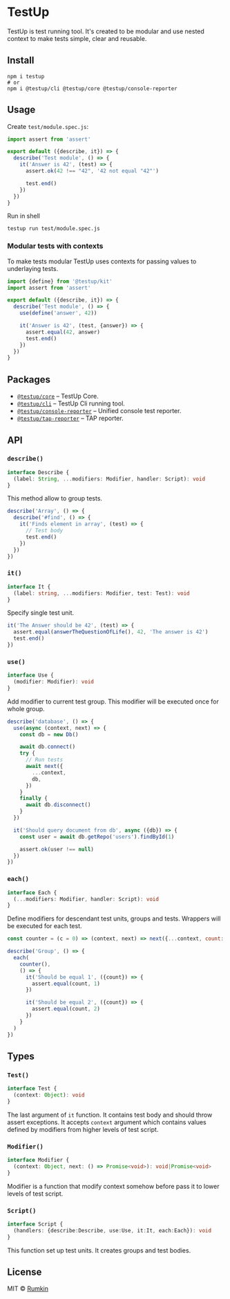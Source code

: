 # TestUp

TestUp is test running tool. It's created to be modular and use nested context
to make tests simple, clear and reusable.

## Install

```shell
npm i testup
# or
npm i @testup/cli @testup/core @testup/console-reporter
```

## Usage

Create `test/module.spec.js`:

```js
import assert from 'assert'

export default ({describe, it}) => {
  describe('Test module', () => {
    it('Answer is 42', (test) => {
      assert.ok(42 !== "42", '42 not equal "42"')

      test.end()
    })
  })
}
```

Run in shell

```shell
testup run test/module.spec.js
```

### Modular tests with contexts

To make tests modular TestUp uses contexts for passing values
to underlaying tests.

```js
import {define} from '@testup/kit'
import assert from 'assert'

export default ({describe, it}) => {
  describe('Test module', () => {
    use(define('answer', 42))

    it('Answer is 42', (test, {answer}) => {
      assert.equal(42, answer)
      test.end()
    })
  })
}
```

## Packages

* [`@testup/core`](packages/@testup/core) – TestUp Core.
* [`@testup/cli`](packages/@testup/cli) – TestUp Cli running tool.
* [`@testup/console-reporter`](packages/@testup/console-reporter) – Unified console test reporter.
* [`@testup/tap-reporter`](packages/@testup/tap-reporter) – TAP reporter.

## API

### `describe()`
```ts
interface Describe {
  (label: String, ...modifiers: Modifier, handler: Script): void
}
```

This method allow to group tests.

```js
describe('Array', () => {
  describe('#find', () => {
    it('Finds element in array', (test) => {
      // Test body
      test.end()
    })
  })
})
```

### `it()`
```ts
interface It {
  (label: string, ...modifiers: Modifier, test: Test): void
}
```

Specify single test unit.

```js
it('The Answer should be 42', (test) => {
  assert.equal(answerTheQuestionOfLife(), 42, 'The answer is 42')
  test.end()
})
```

### `use()`

```ts
interface Use {
  (modifier: Modifier): void
}
```

Add modifier to current test group. This modifier will be executed once for whole
group.

```js
describe('database', () => {
  use(async (context, next) => {
    const db = new Db()

    await db.connect()
    try {
      // Run tests
      await next({
        ...context,
        db,
      })
    }
    finally {
      await db.disconnect()
    }
  })

  it('Should query document from db', async ({db}) => {
    const user = await db.getRepo('users').findById(1)

    assert.ok(user !== null)
  })
})
```

### `each()`

```ts
interface Each {
  (...modifiers: Modifier, handler: Script): void
}
```

Define modifiers for descendant test units, groups and tests. Wrappers will be
executed for each test.

```js
const counter = (c = 0) => (context, next) => next({...context, count: ++c})

describe('Group', () => {
  each(
    counter(),
    () => {
      it('Should be equal 1', ({count}) => {
        assert.equal(count, 1)
      })

      it('Should be equal 2', ({count}) => {
        assert.equal(count, 2)
      })
    }
  )
})
```

## Types

### `Test()`
```ts
interface Test {
  (context: Object): void
}
```

The last argument of `it` function. It contains test body and should throw
assert exceptions. It accepts `context` argument which contains values
defined by modifiers from higher levels of test script.

### `Modifier()`
```ts
interface Modifier {
  (context: Object, next: () => Promise<void>): void|Promise<void>
}
```

Modifier is a function that modify context somehow before pass it to lower
levels of test script.

### `Script()`
```ts
interface Script {
  (handlers: {describe:Describe, use:Use, it:It, each:Each}): void
}
```

This function set up test units. It creates groups and test bodies.

## License

MIT © [Rumkin](https://rumk.in)
